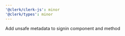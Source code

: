 ```yaml
---
'@clerk/clerk-js': minor
'@clerk/types': minor
---
```


Add unsafe metadata to signin component and method
